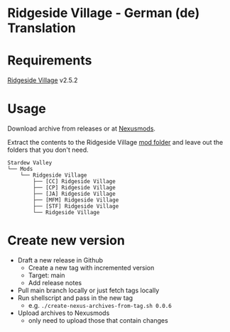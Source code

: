 # Ridgeside Village - German (de) Translation

# Requirements

[Ridgeside Village](https://www.nexusmods.com/stardewvalley/mods/7286) v2.5.2

# Usage

Download archive from releases or at [Nexusmods](https://www.nexusmods.com/stardewvalley/mods/TODO).

Extract the contents to the Ridgeside Village [mod folder](https://ridgeside.fandom.com/wiki/Install_Guide#First-time_install) and leave out the folders that you don't need.

```
Stardew Valley
└── Mods
    └── Ridgeside Village
        ├── [CC] Ridgeside Village
        ├── [CP] Ridgeside Village
        ├── [JA] Ridgeside Village
        ├── [MFM] Ridgeside Village
        ├── [STF] Ridgeside Village
        └── Ridgeside Village
```

# Create new version

- Draft a new release in Github
  - Create a new tag with incremented version
  - Target: main
  - Add release notes
- Pull main branch locally or just fetch tags locally
- Run shellscript and pass in the new tag
  - e.g. `./create-nexus-archives-from-tag.sh 0.0.6`
- Upload archives to Nexusmods
  - only need to upload those that contain changes
